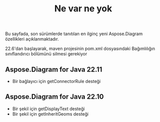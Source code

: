 ﻿---
title: Ne var ne yok
linktitle: Ne var ne yok
type: docs
weight: 5
url: /tr/java/whatsnew/
description: Aspose.Diagram for Java expands and enhances daily. On this page, you can learn about the huge and most interesting features of the product
---
Bu sayfada, son sürümlerde tanıtılan en ilginç yeni Aspose.Diagram özellikleri açıklanmaktadır.

22.6'dan başlayarak, maven projesinin pom.xml dosyasındaki Bağımlılığın sınıflandırıcı bölümünü silmesi gerekiyor

## Aspose.Diagram for Java 22.11

* Bir bağlayıcı için getConnectorRule desteği

## Aspose.Diagram for Java 22.10

* Bir şekil için getDisplayText desteği
* Bir şekil için getInheritGeoms desteği


